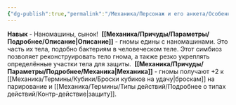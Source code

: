 ```yaml
---
{"dg-publish":true,"permalink":"/Механика/Персонаж и его анкета/Особенности расы/Наномашины, сынок!/","noteIcon":"","created":"2025-07-12T09:55:49.740+03:00","updated":"2025-07-29T23:55:58.129+03:00"}
---
```


**Навык** - Наномашины, сынок! 
**[[Механика/Причуды/Параметры/Подробнее/Описание\|Описание]]** - гномы едины с наномашинами. Это часть их тела, подобно бактериям в человеческом теле. Этот симбиоз позволяет реконструировать тело гнома, а также резко укреплять определённые участки тела для защиты. 
**[[Механика/Причуды/Параметры/Подробнее/Механика\|Механика]]** - гномы получают +2 к [[Механика/Термины/Кубики/Броски кубиков на удачу\|броскам]] на парирование и [[Механика/Термины/Типы действий/Подробнее о типах действий/Контр-действие\|защиту]].